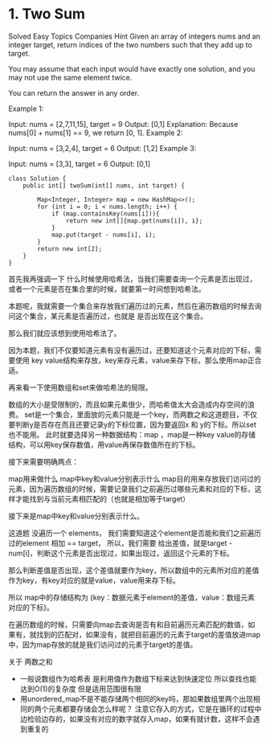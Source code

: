 # 1. Two Sum
Solved
Easy
Topics
Companies
Hint
Given an array of integers nums and an integer target, return indices of the two numbers such that they add up to target.

You may assume that each input would have exactly one solution, and you may not use the same element twice.

You can return the answer in any order.

 

Example 1:

Input: nums = [2,7,11,15], target = 9
Output: [0,1]
Explanation: Because nums[0] + nums[1] == 9, we return [0, 1].
Example 2:

Input: nums = [3,2,4], target = 6
Output: [1,2]
Example 3:

Input: nums = [3,3], target = 6
Output: [0,1]

```
class Solution {
    public int[] twoSum(int[] nums, int target) {

        Map<Integer, Integer> map = new HashMap<>();
        for (int i = 0; i < nums.length; i++) {
            if (map.containsKey(nums[i])){
                return new int[]{map.get(nums[i]), i};
            }
            map.put(target - nums[i], i);
        }
        return new int[2];
    }
}
```

首先我再强调一下 什么时候使用哈希法，当我们需要查询一个元素是否出现过，或者一个元素是否在集合里的时候，就要第一时间想到哈希法。

本题呢，我就需要一个集合来存放我们遍历过的元素，然后在遍历数组的时候去询问这个集合，某元素是否遍历过，也就是 是否出现在这个集合。

那么我们就应该想到使用哈希法了。

因为本题，我们不仅要知道元素有没有遍历过，还要知道这个元素对应的下标，需要使用 key value结构来存放，key来存元素，value来存下标，那么使用map正合适。

再来看一下使用数组和set来做哈希法的局限。

数组的大小是受限制的，而且如果元素很少，而哈希值太大会造成内存空间的浪费。
set是一个集合，里面放的元素只能是一个key，而两数之和这道题目，不仅要判断y是否存在而且还要记录y的下标位置，因为要返回x 和 y的下标。所以set 也不能用。
此时就要选择另一种数据结构：map ，map是一种key value的存储结构，可以用key保存数值，用value再保存数值所在的下标。

接下来需要明确两点：

map用来做什么
map中key和value分别表示什么
map目的用来存放我们访问过的元素，因为遍历数组的时候，需要记录我们之前遍历过哪些元素和对应的下标，这样才能找到与当前元素相匹配的（也就是相加等于target）

接下来是map中key和value分别表示什么。

这道题 没遍历一个 elements， 我们需要知道这个element是否能和我们之前遍历过的element 相加 == target， 所以，我们需要 给出差值，就是target - num[i]，判断这个元素是否出现过，如果出现过，返回这个元素的下标。

那么判断差值是否出现，这个差值就要作为key，所以数组中的元素所对应的差值作为key，有key对应的就是value，value用来存下标。

所以 map中的存储结构为 {key：数据元素于element的差值，value：数组元素对应的下标}。

在遍历数组的时候，只需要向map去查询是否有和目前遍历元素匹配的数值，如果有，就找到的匹配对，如果没有，就把目前遍历的元素于target的差值放进map中，因为map存放的就是我们访问过的元素于target的差值。



关于 两数之和

* 一般说数组作为哈希表 是利用值作为数组下标来达到快速定位 所以查找也能达到O(1)的复杂度 但是适用范围很有限
* 用unordered_map不是不能存储两个相同的key吗，那如果数组里两个出现相同的两个元素都要存储会怎么样呢？
注意它存入的方式，它是在循环的过程中边检验边存的，如果没有对应的数字就存入map，如果有就计数，这样不会遇到重复的